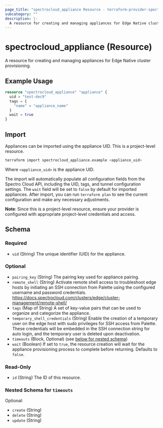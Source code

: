 ```yaml
---
page_title: "spectrocloud_appliance Resource - terraform-provider-spectrocloud"
subcategory: ""
description: |-
  A resource for creating and managing appliances for Edge Native cluster provisioning.
---
```


# spectrocloud_appliance (Resource)

  A resource for creating and managing appliances for Edge Native cluster provisioning.

## Example Usage

```terraform
resource "spectrocloud_appliance" "appliance" {
  uid = "test-dec9"
  tags = {
    "name" = "appliance_name"
  }
  wait = true
}
```

## Import

Appliances can be imported using the appliance UID. This is a project-level resource.

```bash
terraform import spectrocloud_appliance.example <appliance_uid>
```

Where `<appliance_uid>` is the appliance UID.

The import will automatically populate all configuration fields from the Spectro Cloud API, including the UID, tags, and tunnel configuration settings. The `wait` field will be set to `false` by default for imported appliances. After import, you can run `terraform plan` to see the current configuration and make any necessary adjustments.

**Note**: Since this is a project-level resource, ensure your provider is configured with appropriate project-level credentials and access.


<!-- schema generated by tfplugindocs -->
## Schema

### Required

- `uid` (String) The unique identifier (UID) for the appliance.

### Optional

- `pairing_key` (String) The pairing key used for appliance pairing.
- `remote_shell` (String) Activate remote shell access to troubleshoot edge hosts by initiating an SSH connection from Palette using the configured username and password credentials. https://docs.spectrocloud.com/clusters/edge/cluster-management/remote-shell/
- `tags` (Map of String) A set of key-value pairs that can be used to organize and categorize the appliance.
- `temporary_shell_credentials` (String) Enable the creation of a temporary user on the edge host with sudo privileges for SSH access from Palette. These credentials will be embedded in the SSH connection string for auto login, and the temporary user is deleted upon deactivation.
- `timeouts` (Block, Optional) (see [below for nested schema](#nestedblock--timeouts))
- `wait` (Boolean) If set to `true`, the resource creation will wait for the appliance provisioning process to complete before returning. Defaults to `false`.

### Read-Only

- `id` (String) The ID of this resource.

<a id="nestedblock--timeouts"></a>
### Nested Schema for `timeouts`

Optional:

- `create` (String)
- `delete` (String)
- `update` (String)